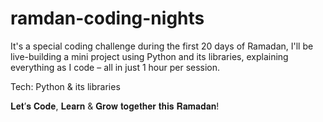 # ramdan-coding-nights

It's a special coding challenge during the first 20 days of Ramadan, I'll be live-building a mini project using Python and its libraries, explaining everything as I code – all in just 1 hour per session.

Tech: Python & its libraries

𝐋𝐞𝐭’𝐬 𝐂𝐨𝐝𝐞, 𝐋𝐞𝐚𝐫𝐧 & 𝐆𝐫𝐨𝐰 𝐭𝐨𝐠𝐞𝐭𝐡𝐞𝐫 𝐭𝐡𝐢𝐬 𝐑𝐚𝐦𝐚𝐝𝐚𝐧!
